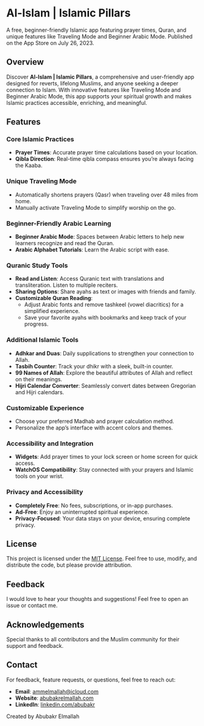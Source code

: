# Al-Islam | Islamic Pillars

A free, beginner-friendly Islamic app featuring prayer times, Quran, and unique features like Traveling Mode and Beginner Arabic Mode.
Published on the App Store on July 26, 2023.

## Overview

Discover **Al-Islam | Islamic Pillars**, a comprehensive and user-friendly app designed for reverts, lifelong Muslims, and anyone seeking a deeper connection to Islam. With innovative features like Traveling Mode and Beginner Arabic Mode, this app supports your spiritual growth and makes Islamic practices accessible, enriching, and meaningful.

## Features

### Core Islamic Practices

- **Prayer Times**: Accurate prayer time calculations based on your location.
- **Qibla Direction**: Real-time qibla compass ensures you’re always facing the Kaaba.

### Unique Traveling Mode

- Automatically shortens prayers (Qasr) when traveling over 48 miles from home.
- Manually activate Traveling Mode to simplify worship on the go.

### Beginner-Friendly Arabic Learning

- **Beginner Arabic Mode**: Spaces between Arabic letters to help new learners recognize and read the Quran.
- **Arabic Alphabet Tutorials**: Learn the Arabic script with ease.

### Quranic Study Tools

- **Read and Listen**: Access Quranic text with translations and transliteration. Listen to multiple reciters.
- **Sharing Options**: Share ayahs as text or images with friends and family.
- **Customizable Quran Reading**:
  - Adjust Arabic fonts and remove tashkeel (vowel diacritics) for a simplified experience.
  - Save your favorite ayahs with bookmarks and keep track of your progress.

### Additional Islamic Tools

- **Adhkar and Duas**: Daily supplications to strengthen your connection to Allah.
- **Tasbih Counter**: Track your dhikr with a sleek, built-in counter.
- **99 Names of Allah**: Explore the beautiful attributes of Allah and reflect on their meanings.
- **Hijri Calendar Converter**: Seamlessly convert dates between Gregorian and Hijri calendars.

### Customizable Experience

- Choose your preferred Madhab and prayer calculation method.
- Personalize the app’s interface with accent colors and themes.

### Accessibility and Integration

- **Widgets**: Add prayer times to your lock screen or home screen for quick access.
- **WatchOS Compatibility**: Stay connected with your prayers and Islamic tools on your wrist.

### Privacy and Accessibility

- **Completely Free**: No fees, subscriptions, or in-app purchases.
- **Ad-Free**: Enjoy an uninterrupted spiritual experience.
- **Privacy-Focused**: Your data stays on your device, ensuring complete privacy.

## License

This project is licensed under the [MIT License](LICENSE). Feel free to use, modify, and distribute the code, but please provide attribution.

## Feedback

I would love to hear your thoughts and suggestions! Feel free to open an issue or contact me.

## Acknowledgements

Special thanks to all contributors and the Muslim community for their support and feedback.

## Contact

For feedback, feature requests, or questions, feel free to reach out:
- **Email**: ammelmallah@icloud.com
- **Website**: [abubakrelmallah.com](https://abubakrelmallah.wordpress.com/)
- **LinkedIn**: [linkedin.com/abubakr](https://www.linkedin.com/in/abubakr-elmallah-416a0b273/)

Created by Abubakr Elmallah
